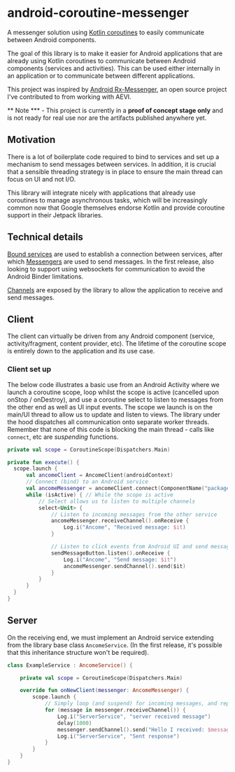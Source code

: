 # android-coroutine-messenger
A messenger solution using [Kotlin coroutines](https://kotlinlang.org/docs/reference/coroutines-overview.html) to easily communicate between Android components.

The goal of this library is to make it easier for Android applications that are already using Kotlin coroutines to communicate between Android components (services and activities). This can be used either internally in an application or to communicate between different applications.

This project was inspired by [Android Rx-Messenger](https://github.com/Aevi-UK/android-rxmessenger), an open source project I've contributed to from working with AEVI.

** Note *** - This project is currently in a **proof of concept stage only** and is not ready for real use nor are the artifacts published anywhere yet.

## Motivation
There is a lot of boilerplate code required to bind to services and set up a mechanism to send messages between services. In addition, it is crucial that a sensible threading strategy is in place to ensure the main thread can focus on UI and not I/O.

This library will integrate nicely with applications that already use coroutines to manage asynchronous tasks, which will be increasingly common now that Google themselves endorse Kotlin and provide coroutine support in their Jetpack libraries.

## Technical details
[Bound services](https://developer.android.com/guide/components/bound-services) are used to establish a connection between services, after which [Messengers](https://developer.android.com/guide/components/bound-services#Messenger) are used to send messages. In the first release, also looking to support using websockets for communication to avoid the Android Binder limitations.

[Channels](https://kotlinlang.org/docs/reference/coroutines/channels.html) are exposed by the library to allow the application to receive and send messages.

## Client

The client can virtually be driven from any Android component (service, activity/fragment, content provider, etc). The lifetime of the coroutine scope is entirely down to the application and its use case.

### Client set up

The below code illustrates a basic use from an Android Activity where we launch a coroutine scope, loop whilst the scope is active (cancelled upon onStop / onDestroy), and use a coroutine select to listen to messages from the other end as well as UI input events. The scope we launch is on the main/UI thread to allow us to update and listen to views. The library under the hood dispatches all communication onto separate worker threads. Remember that none of this code is blocking the main thread - calls like `connect`, etc are _suspending_ functions.

```kotlin
private val scope = CoroutineScope(Dispatchers.Main)

private fun execute() {
  scope.launch {
      val ancomeClient = AncomeClient(androidContext)
      // Connect (bind) to an Android service
      val ancomeMessenger = ancomeClient.connect(ComponentName("package", "service class"))
      while (isActive) { // While the scope is active
          // Select allows us to listen to multiple channels
          select<Unit> {
              // Listen to incoming messages from the other service
              ancomeMessenger.receiveChannel().onReceive {
                  Log.i("Ancome", "Received message: $it)
              }

              // Listen to click events from Android UI and send messages to the other service
              sendMessageButton.listen().onReceive {
                  Log.i("Ancome", "Send message: $it")
                  ancomeMessenger.sendChannel().send($it)
              }
          }
      }
  }
}
```

## Server
On the receiving end, we must implement an Android service extending from the library base class `AncomeService`. (In the first release, it's possible that this inheritance structure won't be required).

```kotlin
class ExampleService : AncomeService() {

    private val scope = CoroutineScope(Dispatchers.Main)

    override fun onNewClient(messenger: AncomeMessenger) {
        scope.launch {
            // Simply loop (and suspend) for incoming messages, and reply back after a 1 second delay
            for (message in messenger.receiveChannel()) {
                Log.i("ServerService", "server received message")
                delay(1000)
                messenger.sendChannel().send("Hello I received: $message")
                Log.i("ServerService", "Sent response")
            }
        }
    }
}

```
